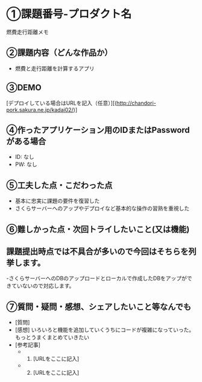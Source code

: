 # ①課題番号-プロダクト名
燃費走行距離メモ

## ②課題内容（どんな作品か）

- 燃費と走行距離を計算するアプリ

## ③DEMO

[デプロイしている場合はURLを記入（任意）][(http://chandori-pork.sakura.ne.jp/kadai02/)]

## ④作ったアプリケーション用のIDまたはPasswordがある場合

- ID: なし
- PW: なし

## ⑤工夫した点・こだわった点

- 基本に忠実に課題の要件を復習した
- さくらサーバーへのアップやデプロイなど基本的な操作の習熟を重視した

## ⑥難しかった点・次回トライしたいこと(又は機能)

 課題提出時点では不具合が多いので今回はそちらを列挙します。
-
-さくらサーバーへのDBのアップロードとローカルで作成したDBをアップができていないので対応します。

 
## ⑦質問・疑問・感想、シェアしたいこと等なんでも

- [質問]
- [感想]
いろいろと機能を追加していくうちにコードが複雑になっていった。もっとうまくまとめていきたい
- [参考記事]
  - 1. [URLをここに記入]
  - 2. [URLをここに記入]
